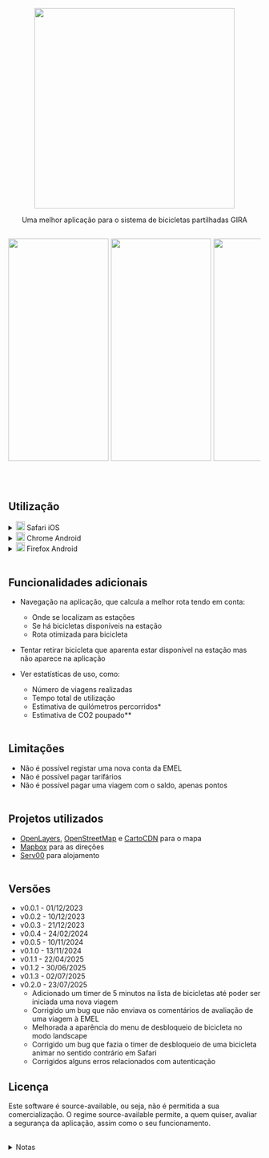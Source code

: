 <p align="middle"> <img src="https://app.mgira.pt/assets/images/mGira_big.png" width="400"/> </p>

<p align="middle">
Uma melhor aplicação para o sistema de bicicletas partilhadas GIRA 
</p>

##

<p align="middle" style="height: fit-content; overflow: scroll; display: flex; gap: 5px;">
	<img src="https://app.mgira.pt/assets/images/screenshot_landing.png?t=0.0.5.1" width="200" height="444"/>
	<img src="https://app.mgira.pt/assets/images/screenshot_stations.png?t=0.0.5" width="200" height="444"/>
	<img src="https://app.mgira.pt/assets/images/screenshot_routing.png?t=0.0.5" width="200" height="444"/>
	<img src="https://app.mgira.pt/assets/images/screenshot_navigation.png?v=0.0.5" width="200" height="444"/>
</p>

<br>
<br>

## Utilização

<details>
<summary><img src="https://raw.githubusercontent.com/alrra/browser-logos/main/src/safari/safari_128x128.png" width="18" height="18"> Safari iOS</summary>

    1. Abrir o link app.mgira.pt
    2. Carregar no botão de partilhar, na barra do menu
    3. Andar para baixo na lista, e escolher 'Adicionar ao ecrã principal'


    Se a localização não funcionar, verifica as permissões de localização.
    Navega até Settings > Privacy & Security > Location Services > Safari Websites e seleciona "While using the app".
    Garante também que a opção "Precise Location" está ativada.

</details>

<details>
<summary><img src="https://raw.githubusercontent.com/alrra/browser-logos/main/src/chrome/chrome_128x128.png" width="18" height="18"> Chrome Android</summary>

    1. Abrir o link app.mgira.pt
    2. Clicar nos três pontos, no canto superior esquerdo
    3. Clicar em 'Instalar'
    4. Verificar se a mGira aparece na lista de aplicações

</details>

<details>
<summary><img src="https://raw.githubusercontent.com/alrra/browser-logos/main/src/firefox/firefox_128x128.png" width="18" height="18"> Firefox Android</summary>

    1. Abrir o link app.mgira.pt
    2. Clicar nos três pontos, no canto superior esquerdo
    3. Carregar em "Adicionar ao ecrã principal"

</details>
<br>

## Funcionalidades adicionais

- Navegação na aplicação, que calcula a melhor rota tendo em conta:

  - Onde se localizam as estações
  - Se há bicicletas disponíveis na estação
  - Rota otimizada para bicicleta

- Tentar retirar bicicleta que aparenta estar disponível na estação mas não aparece na aplicação

- Ver estatísticas de uso, como:
  - Número de viagens realizadas
  - Tempo total de utilização
  - Estimativa de quilómetros percorridos\*
  - Estimativa de CO2 poupado\*\* <br><br>

## Limitações

- Não é possível registar uma nova conta da EMEL
- Não é possível pagar tarifários
- Não é possível pagar uma viagem com o saldo, apenas pontos <br><br>

## Projetos utilizados

- [OpenLayers](https://openlayers.org/), [OpenStreetMap](https://www.openstreetmap.org) e [CartoCDN](https://carto.com/basemaps) para o mapa
- [Mapbox](https://www.mapbox.com/) para as direções
- [Serv00](https://www.serv00.com/) para alojamento <br><br>

## Versões

- v0.0.1 - 01/12/2023
- v0.0.2 - 10/12/2023
- v0.0.3 - 21/12/2023
- v0.0.4 - 24/02/2024
- v0.0.5 - 10/11/2024
- v0.1.0 - 13/11/2024
- v0.1.1 - 22/04/2025
- v0.1.2 - 30/06/2025
- v0.1.3 - 02/07/2025
- v0.2.0 - 23/07/2025
  - Adicionado um timer de 5 minutos na lista de bicicletas até poder ser iniciada uma nova viagem
  - Corrigido um bug que não enviava os comentários de avaliação de uma viagem à EMEL
  - Melhorada a aparência do menu de desbloqueio de bicicleta no modo landscape
  - Corrigido um bug que fazia o timer de desbloqueio de uma bicicleta animar no sentido contrário em Safari
  - Corrigidos alguns erros relacionados com autenticação

## Licença

Este software é source-available, ou seja, não é permitida a sua comercialização. O regime source-available permite, a quem quiser, avaliar a segurança da aplicação, assim como o seu funcionamento.

<br>

<details>
<summary>Notas</summary>

\*assume-se uma velocidade média de 15km/h<br>\*\*assume-se uma poupança de 54g/km obrigado <a href="https://github.com/temospena">temospena</a>

</details>
